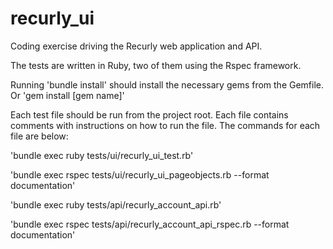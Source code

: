 # recurly_ui

Coding exercise driving the Recurly web application and API. 

The tests are written in Ruby, two of them using the Rspec framework.

Running 'bundle install' should install the necessary gems from the Gemfile. Or 'gem install [gem name]'

Each test file should be run from the project root. Each file contains comments with instructions on how 
to run the file. The commands for each file are below:

'bundle exec ruby tests/ui/recurly_ui_test.rb'

'bundle exec rspec tests/ui/recurly_ui_pageobjects.rb --format documentation'

'bundle exec ruby tests/api/recurly_account_api.rb'

'bundle exec rspec tests/api/recurly_account_api_rspec.rb --format documentation'
